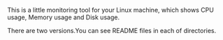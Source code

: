 
This is a little monitoring tool for your Linux machine, which shows CPU usage, Memory usage and Disk usage.

There are two versions.You can see README files in each of directories.

